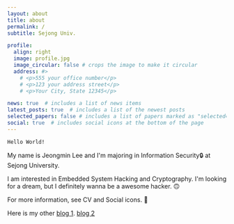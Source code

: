 ```yaml
---
layout: about
title: about
permalink: /
subtitle: Sejong Univ.

profile:
  align: right
  image: profile.jpg
  image_circular: false # crops the image to make it circular
  address: #>
    # <p>555 your office number</p>
    # <p>123 your address street</p>
    # <p>Your City, State 12345</p>

news: true  # includes a list of news items
latest_posts: true  # includes a list of the newest posts
selected_papers: false # includes a list of papers marked as "selected={true}"
social: true  # includes social icons at the bottom of the page
---
```


`Hello World!`

My name is Jeongmin Lee and I'm majoring in Information Security🔒 at Sejong University.

I am interested in Embedded System Hacking and Cryptography. I'm looking for a dream, but I definitely wanna be a awesome hacker. 🙃

For more information, see CV and Social icons. 🙂

Here is my other [blog 1](https://thfist-1071.tistory.com).
[blog 2](https://neutrinox4b1.tistory.com)